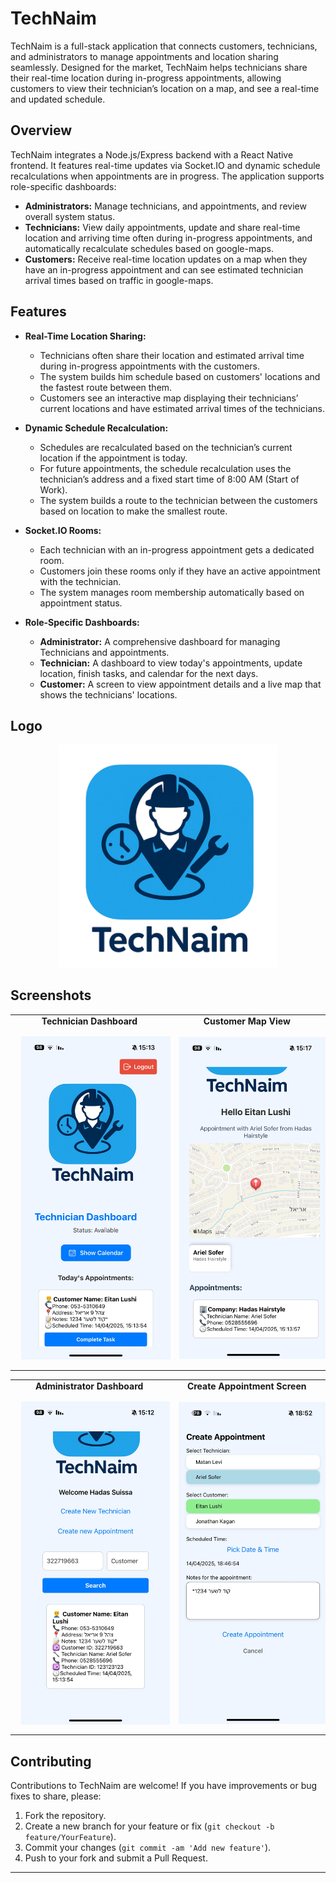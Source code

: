 # TechNaim

TechNaim is a full-stack application that connects customers, technicians, and administrators to manage appointments and location sharing seamlessly. Designed for the market, TechNaim helps technicians share their real-time location during in-progress appointments, allowing customers to view their technician’s location on a map, and see a real-time and updated schedule.

## Overview

TechNaim integrates a Node.js/Express backend with a React Native frontend. It features real-time updates via Socket.IO and dynamic schedule recalculations when appointments are in progress. The application supports role-specific dashboards:

- **Administrators:** Manage technicians, and appointments, and review overall system status.
- **Technicians:** View daily appointments, update and share real-time location and arriving time often during in-progress appointments, and automatically recalculate schedules based on google-maps.
- **Customers:** Receive real-time location updates on a map when they have an in-progress appointment and can see estimated technician arrival times based on traffic in google-maps.

## Features

- **Real-Time Location Sharing:**  
  - Technicians often share their location and estimated arrival time during in-progress appointments with the customers.
  - The system builds him schedule based on customers' locations and the fastest route between them.
  - Customers see an interactive map displaying their technicians’ current locations and have estimated arrival times of the technicians.
  
- **Dynamic Schedule Recalculation:**  
  - Schedules are recalculated based on the technician’s current location if the appointment is today.
  - For future appointments, the schedule recalculation uses the technician’s address and a fixed start time of 8:00 AM (Start of Work).
  - The system builds a route to the technician between the customers based on location to make the smallest route.
  
- **Socket.IO Rooms:**  
  - Each technician with an in-progress appointment gets a dedicated room.
  - Customers join these rooms only if they have an active appointment with the technician.
  - The system manages room membership automatically based on appointment status.
  
- **Role-Specific Dashboards:**  
  - **Administrator:** A comprehensive dashboard for managing Technicians and appointments.
  - **Technician:** A dashboard to view today's appointments, update location, finish tasks, and calendar for the next days.
  - **Customer:** A screen to view appointment details and a live map that shows the technicians' locations.

## Logo

<p align="center">
  <img src="./TechNaimApp/assets/logo.png" alt="TechNaim Logo" width="350px" />
</p>

## Screenshots

<!-- First Row: Technician Dashboard and Customer Map View -->
<p align="center">
  <table>
    <tr>
      <td align="center"><strong>Technician Dashboard</strong></td>
      <td align="center"><strong>Customer Map View</strong></td>
    </tr>
    <tr>
      <td align="center">
        <img src="./TechNaimApp/assets/TechNaim_Technician.png"
             alt="Technician Dashboard"
             width="250px"
             style="margin: 10px;" />
      </td>
      <td align="center">
        <img src="./TechNaimApp/assets/TechNaim_Customer.png"
             alt="Customer Map View"
             width="250px"
             style="margin: 10px;" />
      </td>
    </tr>
  </table>
</p>

<!-- Second Row: Administrator Dashboard and Create Appointment Screen -->
<p align="center">
  <table>
    <tr>
      <td align="center"><strong>Administrator Dashboard</strong></td>
      <td align="center"><strong>Create Appointment Screen</strong></td>
    </tr>
    <tr>
      <td align="center">
        <img src="./TechNaimApp/assets/TechNaim_Admin.png"
             alt="Administrator Dashboard"
             width="250px"
             style="margin: 10px;" />
      </td>
      <td align="center">
        <img src="./TechNaimApp/assets/TechNaim_CreateAppointment.png"
             alt="Create Appointment Screen"
             width="250px"
             style="margin: 10px;" />
      </td>
    </tr>
  </table>
</p>


## Contributing

Contributions to TechNaim are welcome! If you have improvements or bug fixes to share, please:

1. Fork the repository.
2. Create a new branch for your feature or fix (`git checkout -b feature/YourFeature`).
3. Commit your changes (`git commit -am 'Add new feature'`).
4. Push to your fork and submit a Pull Request.


---

